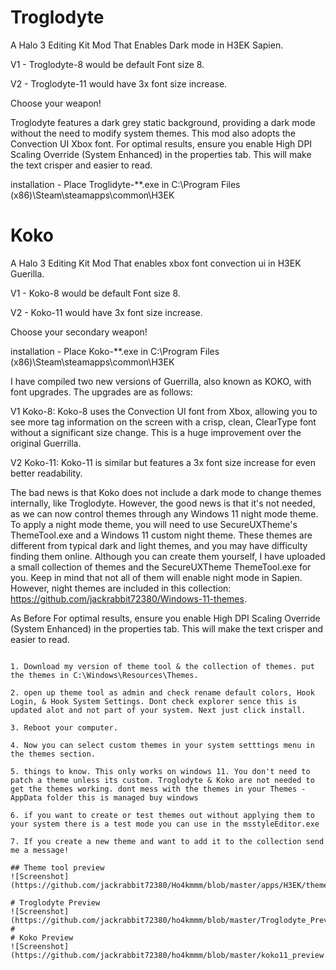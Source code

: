 
# Troglodyte
A Halo 3 Editing Kit Mod That Enables Dark mode in H3EK Sapien.

V1 - Troglodyte-8 would be default Font size 8.

V2 - Troglodyte-11 would have 3x font size increase.

Choose your weapon!

Troglodyte features a dark grey static background, providing a dark mode without the need to modify system themes. This mod also adopts the Convection UI Xbox font.
For optimal results, ensure you enable High DPI Scaling Override (System Enhanced) in the properties tab. This will make the text crisper and easier to read.

installation - Place Troglidyte-**.exe in C:\Program Files (x86)\Steam\steamapps\common\H3EK

# Koko
A Halo 3 Editing Kit Mod That enables xbox font convection ui in H3EK Guerilla.

V1 - Koko-8 would be default Font size 8.

V2 - Koko-11 would have 3x font size increase.

Choose your secondary weapon!

installation - Place Koko-**.exe in C:\Program Files (x86)\Steam\steamapps\common\H3EK

I have compiled two new versions of Guerrilla, also known as KOKO, with font upgrades. The upgrades are as follows:

V1 Koko-8: Koko-8 uses the Convection UI font from Xbox, allowing you to see more tag information on the screen with a crisp, clean, ClearType font without a significant size change. This is a huge improvement over the original Guerrilla.

V2 Koko-11: Koko-11 is similar but features a 3x font size increase for even better readability.

The bad news is that Koko does not include a dark mode to change themes internally, like Troglodyte. However, the good news is that it's not needed, as we can now control themes through any Windows 11 night mode theme. To apply a night mode theme, you will need to use SecureUXTheme's ThemeTool.exe and a Windows 11 custom night theme. These themes are different from typical dark and light themes, and you may have difficulty finding them online. Although you can create them yourself, I have uploaded a small collection of themes and the SecureUXTheme ThemeTool.exe for you. Keep in mind that not all of them will enable night mode in Sapien. However, night themes are included in this collection: https://github.com/jackrabbit72380/Windows-11-themes.

As Before For optimal results, ensure you enable High DPI Scaling Override (System Enhanced) in the properties tab. This will make the text crisper and easier to read.

```## Heres a small tutorial to get the themes working

1. Download my version of theme tool & the collection of themes. put the themes in C:\Windows\Resources\Themes.

2. open up theme tool as admin and check rename default colors, Hook Login, & Hook System Settings. Dont check explorer sence this is updated alot and not part of your system. Next just click install.

3. Reboot your computer.

4. Now you can select custom themes in your system setttings menu in the themes section.

5. things to know. This only works on windows 11. You don't need to patch a theme unless its custom. Troglodyte & Koko are not needed to get the themes working. dont mess with the themes in your Themes - AppData folder this is managed buy windows

6. if you want to create or test themes out without applying them to your system there is a test mode you can use in the msstyleEditor.exe

7. If you create a new theme and want to add it to the collection send me a message!

## Theme tool preview
![Screenshot](https://github.com/jackrabbit72380/Ho4kmmm/blob/master/apps/H3EK/themetool_preview.jpg)```

# Troglodyte Preview
![Screenshot](https://github.com/jackrabbit72380/ho4kmmm/blob/master/Troglodyte_Preview.jpg)
#
# Koko Preview
![Screenshot](https://github.com/jackrabbit72380/ho4kmmm/blob/master/koko11_preview.jpg)
